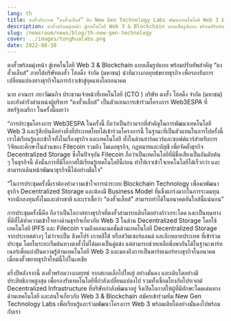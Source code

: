 ```yaml
---
lang: th
title: ตงฮั้วประกาศ “ตงฮั้วแล็บส์” คือ New Gen Technology Labs พัฒนาเทคโนโลยี Web 3 & Blockchain แบบเต็มรูปแบบ
description: ตงฮั้วพร้อมมุ่งหน้า สู่เทคโนโลยี Web 3 & Blockchain แบบเต็มรูปแบบ พร้อมปรับทัพสำคัญ “ตงฮั้วแล็บส์” ภายใต้บริษัทตงฮั้ว โฮลดิ้ง จำกัด (มหาชน) นำทีมวางกลยุทธ์ขยายธุรกิจ เพื่อรองรับการเปลี่ยนแปลงทางธุรกิจในการก้าวเข้าสู่ยุคแห่งโลกอนาคต 
slug: /newsroom/news/blog/th-new-gen-technology
cover: ../images/tonghualabs.png
date: 2022-08-30
---
```


ตงฮั้วพร้อมมุ่งหน้า สู่เทคโนโลยี Web 3 & Blockchain แบบเต็มรูปแบบ พร้อมปรับทัพสำคัญ “ตงฮั้วแล็บส์” ภายใต้บริษัทตงฮั้ว โฮลดิ้ง จำกัด (มหาชน) นำทีมวางกลยุทธ์ขยายธุรกิจ เพื่อรองรับการเปลี่ยนแปลงทางธุรกิจในการก้าวเข้าสู่ยุคแห่งโลกอนาคต

นาย อาณกร กยาวัฒนกิจ ประธานเจ้าหน้าที่เทคโนโลยี (CTO ) บริษัท ตงฮั้ว โฮลดิ้ง จำกัด (มหาชน) และยังดำรังตำแหน่งผู้บริหาร “ตงฮั้วแล็บส์” เป็นตัวแทนการเข้าร่วมโครงการ Web3ESPA ที่สหรัฐอเมริกา ในครั้งนี้เผยว่า

“การประชุมโครงการ Web3ESPA ในครั้งนี้ ถือว่าเป็นก้าวแรกที่สำคัญในการพัฒนาเทคโนโลยี Web 3 และรู้สึกยินดีอย่างยิ่งที่ประเทศไทยได้เข้าร่วมโครงการนี้ ในฐานะที่เป็นตัวแทนในการไปครั้งนี้ เราได้เรียนรู้และเข้าใจทั้งในเรื่องธุรกิจ และเทคโนโลยี ทั้งในด้านฮาร์ดแวร์และซอฟต์แวร์สำหรับการวิจัยและศึกษาในส่วนของ Filecoin รวมถึง โมเดลธุรกิจ, กฎหมายและบัญชี เพื่อจัดตั้งธุรกิจ Decentralized Storage ซึ่งในปัจจุบัน Filecoin ถือว่าเป็นเทคโนโลยีที่มีชื่อเสียงเป็นอันดับต้น ๆ ในธุรกิจนี้ ดังนั้นการที่มีโอกาสได้เรียนรู้เทคโนโลยีนี้ก่อน ทำให้เราเข้าใจเทคโนโลยีได้เร็วกว่า และสามารถเดินหน้าพัฒนาธุรกิจนี้ได้อย่างมั่นใจ”

 “ในการประชุมครั้งนี้เราต้องทำความเข้าใจการนำระบบ Blockchain Technology เพื่อมาพัฒนาธุรกิจ Decentralized Storage และต้องมี Business Model ที่แข็งแกร่งมากในการระดมทุนจากนักลงทุนทั้งในและต่างชาติ และเราเชื่อว่า “ตงฮั้วแล็บส์” สามารถทำได้ในอนาคตอันใกล้นี้แน่นอน”

การประชุมครั้งนี้คือ ถือว่าเป็นโอกาสทางธุรกิจที่ตงฮั้วสามารถเติบโตอย่างก้าวกระโดด และเป็นหนทางที่ดีที่ได้ทำความเข้าใจทางด้านธุรกิจเกี่ยวกับ Web 3 ในด้าน Decentralized Storage โดยใช้เทคโนโลยี IPFS และ Filecoin  รวมถึงคอนเนคชั่นด้านเทคโนโลยี Decentralized Storage  จากประเทศต่างๆ ไม่ว่าจะเป็น สิงคโปร์ เกาหลีใต้ หรือสวิตเซอร์แลนด์ และอีกหลายประเทศ ที่เข้าร่วมประชุม โดยในระยะเริ่มต้นทางตงฮั้วไม่ได้มองเป็นคู่แข่ง แต่สามารถช่วยเหลือพึ่งพากันได้ในฐานะพาร์ทเนอร์เพื่อแบ่งปันความรู้ด้านเทคโนโลยี Web 3 และมองถึงการเป็นพาร์ทเนอร์ทางธุรกิจในอนาคต เมื่อตงฮั้วขยายธุรกิจใหม่นี้ไปในเอเชีย

ครึ่งปีหลังจากนี้ ตงฮั้วพร้อมวางกลยุทธ์ จากสเกลเล็กไปใหญ่ อย่างมั่นคง และเติบโตอย่างมีประสิทธิภาพสูงสุด เพื่อรองรับเทคโนโลยีที่กำลังเปลี่ยนแปลงไป รวมทั้งเชื่อมโยงกับโปรเจกต์ Decentralized Infrastructure ที่บริษัทกำลังพัฒนาอยู่  จึงเปิดโอกาสให้ผู้ที่มีทักษะโดดเด่นทางด้านเทคโนโลยี และสนใจเกี่ยวกับ Web 3 & Blockchain สมัครเข้าร่วมทีม New Gen Technology Labs เพื่อเรียนรู้และร่วมพัฒนาโครงการ Web 3 พร้อมเติบโตอย่างมั่นคงไปพร้อมกับเรา
